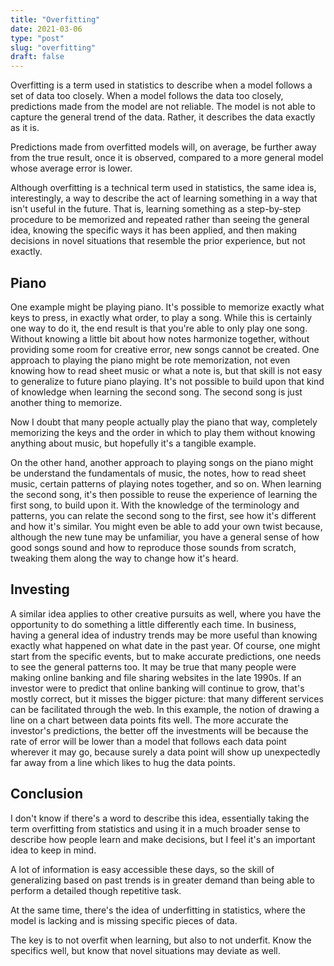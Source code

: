 ```yaml
---
title: "Overfitting"
date: 2021-03-06
type: "post"
slug: "overfitting"
draft: false
---
```


Overfitting is a term used in statistics to describe when a model follows a set of data too closely. When a model follows the data too closely, predictions made from the model are not reliable. The model is not able to capture the general trend of the data. Rather, it describes the data exactly as it is.

Predictions made from overfitted models will, on average, be further away from the true result, once it is observed, compared to a more general model whose average error is lower.

Although overfitting is a technical term used in statistics, the same idea is, interestingly, a way to describe the act of learning something in a way that isn't useful in the future. That is, learning something as a step-by-step procedure to be memorized and repeated rather than seeing the general idea, knowing the specific ways it has been applied, and then making decisions in novel situations that resemble the prior experience, but not exactly.

## Piano

One example might be playing piano. It's possible to memorize exactly what keys to press, in exactly what order, to play a song. While this is certainly one way to do it, the end result is that you're able to only play one song. Without knowing a little bit about how notes harmonize together, without providing some room for creative error, new songs cannot be created. One approach to playing the piano might be rote memorization, not even knowing how to read sheet music or what a note is, but that skill is not easy to generalize to future piano playing. It's not possible to build upon that kind of knowledge when learning the second song. The second song is just another thing to memorize.

Now I doubt that many people actually play the piano that way, completely memorizing the keys and the order in which to play them without knowing anything about music, but hopefully it's a tangible example.

On the other hand, another approach to playing songs on the piano might be understand the fundamentals of music, the notes, how to read sheet music, certain patterns of playing notes together, and so on. When learning the second song, it's then possible to reuse the experience of learning the first song, to build upon it. With the knowledge of the terminology and patterns, you can relate the second song to the first, see how it's different and how it's similar. You might even be able to add your own twist because, although the new tune may be unfamiliar, you have a general sense of how good songs sound and how to reproduce those sounds from scratch, tweaking them along the way to change how it's heard.

## Investing

A similar idea applies to other creative pursuits as well, where you have the opportunity to do something a little differently each time. In business, having a general idea of industry trends may be more useful than knowing exactly what happened on what date in the past year. Of course, one might start from the specific events, but to make accurate predictions, one needs to see the general patterns too. It may be true that many people were making online banking and file sharing websites in the late 1990s. If an investor were to predict that online banking will continue to grow, that's mostly correct, but it misses the bigger picture: that many different services can be facilitated through the web. In this example, the notion of drawing a line on a chart between data points fits well. The more accurate the investor's predictions, the better off the investments will be because the rate of error will be lower than a model that follows each data point wherever it may go, because surely a data point will show up unexpectedly far away from a line which likes to hug the data points.

## Conclusion

I don't know if there's a word to describe this idea, essentially taking the term overfitting from statistics and using it in a much broader sense to describe how people learn and make decisions, but I feel it's an important idea to keep in mind.

A lot of information is easy accessible these days, so the skill of generalizing based on past trends is in greater demand than being able to perform a detailed though repetitive task.

At the same time, there's the idea of underfitting in statistics, where the model is lacking and is missing specific pieces of data.

The key is to not overfit when learning, but also to not underfit. Know the specifics well, but know that novel situations may deviate as well.
